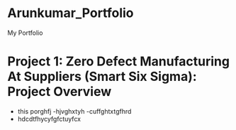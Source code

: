 # Arunkumar_Portfolio
My Portfolio

# Project 1: Zero Defect Manufacturing At Suppliers (Smart Six Sigma): Project Overview
- this porghfj
-hjvghxtyh
-cuffghtxtgfhrd
- hdcdtfhycyfgfctuyfcx
